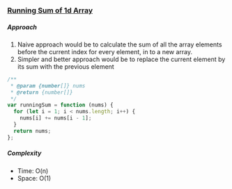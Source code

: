 ### [Running Sum of 1d Array](https://leetcode.com/problems/running-sum-of-1d-array)

##### Approach

1. Naive approach would be to calculate the sum of all the array elements before the current index for every element, in to a new array.
2. Simpler and better approach would be to replace the current element by its sum with the previous element

```js
/**
 * @param {number[]} nums
 * @return {number[]}
 */
var runningSum = function (nums) {
  for (let i = 1; i < nums.length; i++) {
    nums[i] += nums[i - 1];
  }
  return nums;
};
```

##### Complexity

- Time: O(n)
- Space: O(1)
